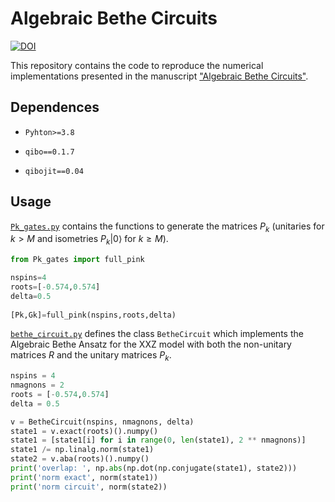 # Algebraic Bethe Circuits
[![DOI](https://zenodo.org/badge/455221135.svg)](https://zenodo.org/badge/latestdoi/number)

This repository contains the code to reproduce the numerical implementations presented in the manuscript ["Algebraic Bethe Circuits"](https://arxiv.org/abs/2202.04673).


## Dependences

- `Pyhton>=3.8`

- `qibo==0.1.7`

- `qibojit==0.04`

## Usage
[`Pk_gates.py`](https://github.com/AlejandroSopena/Algebraic_Bethe_Circuits/blob/main/Pk_gates.py) contains the functions to generate the matrices $P_k$ (unitaries for $k>M$ and isometries $P_k|0\rangle$ for $k\geq M$).
```python
from Pk_gates import full_pink

nspins=4
roots=[-0.574,0.574]
delta=0.5
  
[Pk,Gk]=full_pink(nspins,roots,delta)
```

[`bethe_circuit.py`](https://github.com/AlejandroSopena/Algebraic-Bethe-Circuits/blob/main/bethe_circuit.py) defines the class `BetheCircuit` which implements the Algebraic Bethe Ansatz for the XXZ model with both the non-unitary matrices $R$ and the unitary matrices $P_k$.
```python
nspins = 4
nmagnons = 2
roots = [-0.574,0.574]
delta = 0.5

v = BetheCircuit(nspins, nmagnons, delta)
state1 = v.exact(roots)().numpy()
state1 = [state1[i] for i in range(0, len(state1), 2 ** nmagnons)]
state1 /= np.linalg.norm(state1)
state2 = v.aba(roots)().numpy()
print('overlap: ', np.abs(np.dot(np.conjugate(state1), state2)))
print('norm exact', norm(state1))
print('norm circuit', norm(state2))
